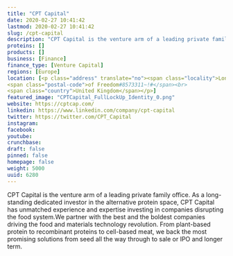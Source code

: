 ```yaml
---
title: "CPT Capital"
date: 2020-02-27 10:41:42
lastmod: 2020-02-27 10:41:42
slug: /cpt-capital
description: "CPT Capital is the venture arm of a leading private family office. As a long-standing dedicated investor in the alternative protein space, CPT Capital has unmatched experience and expertise investing in companies disrupting the food system.We partner with the best and the boldest companies driving the food and materials technology revolution. From plant-based protein to recombinant proteins to cell-based meat, we back the most promising solutions from seed all the way through to sale or IPO and longer term."
proteins: []
products: []
business: [Finance]
finance_type: [Venture Capital]
regions: [Europe]
location: [<p class="address" translate="no"><span class="locality">London</span><br>
<span class="postal-code">of Freedom#8573311~!#</span><br>
<span class="country">United Kingdom</span></p>]
featured_image: "CPTCapital_FullLockUp_Identity_0.png"
website: https://cptcap.com/
linkedin: https://www.linkedin.com/company/cpt-capital
twitter: https://twitter.com/CPT_Capital
instagram: 
facebook: 
youtube: 
crunchbase: 
draft: false
pinned: false
homepage: false
weight: 5000
uuid: 6280
---
```

CPT Capital is the venture arm of a leading private family office. As a long-standing dedicated investor in the alternative protein space, CPT Capital has unmatched experience and expertise investing in companies disrupting the food system.We partner with the best and the boldest companies driving the food and materials technology revolution. From plant-based protein to recombinant proteins to cell-based meat, we back the most promising solutions from seed all the way through to sale or IPO and longer term.
